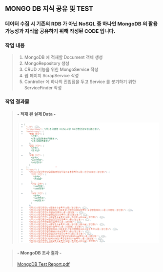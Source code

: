 ## MONGO DB 지식 공유 및 TEST
### 데이터 수집 시 기존의 RDB 가 아닌 NoSQL 중 하나인 MongoDB 의 활용 가능성과 지식을 공유하기 위해 작성된 CODE 입니다.

### 작업 내용
> 1. MongoDB 에 적재할 Document 객체 생성
> 2. MongoRepository 생성
> 3. CRUD 기능을 위한 MongoService 작성
> 4. 웹 페이지 ScrapService 작성
> 5. Controller 에 하나의 진입점을 두고 Service 를 분기하기 위한 ServiceFinder 작성

### 작업 결과물
> #### - 적재 된 실제 Data -
> ![img.png](img.png)

> #### - MongoDB 조사 결과 -
> [MongoDB Test Report.pdf](..%2F..%2FUsers%2Fwelgram-heejun%2FDownloads%2FMongoDB%20Test%20Report.pdf)